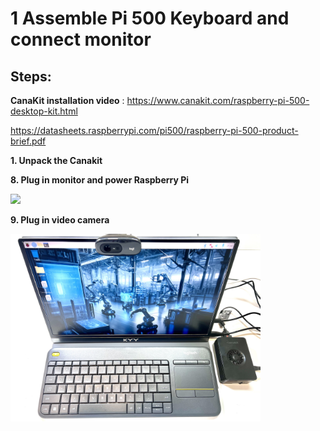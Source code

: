 # **1 Assemble Pi 500 Keyboard and connect monitor**

## Steps:

**CanaKit installation video** : https://www.canakit.com/raspberry-pi-500-desktop-kit.html

https://datasheets.raspberrypi.com/pi500/raspberry-pi-500-product-brief.pdf 

**1. Unpack the Canakit**


**8. Plug in monitor and power Raspberry Pi**

<img src="https://github.com/stemoutreach/AutonomousEdgeRobotics2.0/blob/main/zzimages/IMG_2267.jpg" width="400" > 

**9. Plug in video camera**

<img src="https://github.com/stemoutreach/AutonomousEdgeRobotics2.0/blob/main/zzimages/PiDesktop.jpg" width="400" > 
